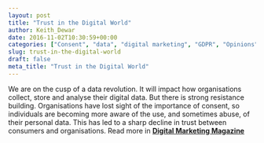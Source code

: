 ```yaml
---
layout: post
title: "Trust in the Digital World"
author: Keith_Dewar
date: 2016-11-02T10:30:59+00:00
categories: ["Consent", "data", "digital marketing", "GDPR", "Opinions", "revolution", "trust"]
slug: trust-in-the-digital-world
draft: false
meta_title: "Trust in the Digital World"
---
```


We are on the cusp of a data revolution. It will impact how organisations collect, store and analyse their digital data. But there is strong resistance building. Organisations have lost sight of the importance of consent, so individuals are becoming more aware of the use, and sometimes abuse, of their personal data. This has led to a sharp decline in trust between consumers and organisations. Read more in **[Digital Marketing Magazine](http://digitalmarketingmagazine.co.uk/digital-marketing-data/trust-in-the-digital-world/3812 "Trust in the Digital World")**